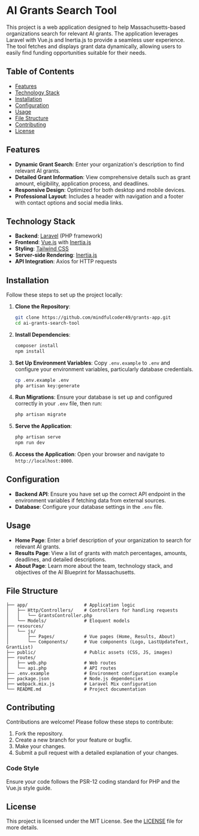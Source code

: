 # AI Grants Search Tool

This project is a web application designed to help Massachusetts-based organizations search for relevant AI grants. The application leverages Laravel with Vue.js and Inertia.js to provide a seamless user experience. The tool fetches and displays grant data dynamically, allowing users to easily find funding opportunities suitable for their needs.

## Table of Contents

- [Features](#features)
- [Technology Stack](#technology-stack)
- [Installation](#installation)
- [Configuration](#configuration)
- [Usage](#usage)
- [File Structure](#file-structure)
- [Contributing](#contributing)
- [License](#license)

## Features

- **Dynamic Grant Search**: Enter your organization's description to find relevant AI grants.
- **Detailed Grant Information**: View comprehensive details such as grant amount, eligibility, application process, and deadlines.
- **Responsive Design**: Optimized for both desktop and mobile devices.
- **Professional Layout**: Includes a header with navigation and a footer with contact options and social media links.

## Technology Stack

- **Backend**: [Laravel](https://laravel.com/) (PHP framework)
- **Frontend**: [Vue.js](https://vuejs.org/) with [Inertia.js](https://inertiajs.com/)
- **Styling**: [Tailwind CSS](https://tailwindcss.com/)
- **Server-side Rendering**: [Inertia.js](https://inertiajs.com/)
- **API Integration**: Axios for HTTP requests

## Installation

Follow these steps to set up the project locally:

1. **Clone the Repository**:
   ```bash
   git clone https://github.com/mindfulcoder49/grants-app.git
   cd ai-grants-search-tool
   ```

2. **Install Dependencies**:
   ```bash
   composer install
   npm install
   ```

3. **Set Up Environment Variables**:
   Copy `.env.example` to `.env` and configure your environment variables, particularly database credentials.
   ```bash
   cp .env.example .env
   php artisan key:generate
   ```

4. **Run Migrations**:
   Ensure your database is set up and configured correctly in your `.env` file, then run:
   ```bash
   php artisan migrate
   ```

5. **Serve the Application**:
   ```bash
   php artisan serve
   npm run dev
   ```

6. **Access the Application**:
   Open your browser and navigate to `http://localhost:8000`.

## Configuration

- **Backend API**: Ensure you have set up the correct API endpoint in the environment variables if fetching data from external sources.
- **Database**: Configure your database settings in the `.env` file.

## Usage

- **Home Page**: Enter a brief description of your organization to search for relevant AI grants.
- **Results Page**: View a list of grants with match percentages, amounts, deadlines, and detailed descriptions.
- **About Page**: Learn more about the team, technology stack, and objectives of the AI Blueprint for Massachusetts.

## File Structure

```plaintext
├── app/                     # Application logic
│   ├── Http/Controllers/    # Controllers for handling requests
│   │   └── GrantsController.php
│   └── Models/              # Eloquent models
├── resources/
│   └── js/
│       ├── Pages/           # Vue pages (Home, Results, About)
│       └── Components/      # Vue components (Logo, LastUpdateText, GrantList)
├── public/                  # Public assets (CSS, JS, images)
├── routes/
│   ├── web.php              # Web routes
│   └── api.php              # API routes
├── .env.example             # Environment configuration example
├── package.json             # Node.js dependencies
├── webpack.mix.js           # Laravel Mix configuration
└── README.md                # Project documentation
```

## Contributing

Contributions are welcome! Please follow these steps to contribute:

1. Fork the repository.
2. Create a new branch for your feature or bugfix.
3. Make your changes.
4. Submit a pull request with a detailed explanation of your changes.

### Code Style

Ensure your code follows the PSR-12 coding standard for PHP and the Vue.js style guide.

## License

This project is licensed under the MIT License. See the [LICENSE](LICENSE) file for more details.

